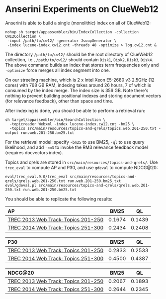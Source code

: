 # Anserini Experiments on ClueWeb12

Anserini is able to build a single (monolithic) index on all of ClueWeb12:

```
nohup sh target/appassembler/bin/IndexCollection -collection CW12Collection \
 -input /path/to/cw12/ -generator JsoupGenerator \
 -index lucene-index.cw12.cnt -threads 48 -optimize > log.cw12.cnt &

```

The directory `/path/to/cw12/` should be the root directory of ClueWeb12 collection, i.e., `/path/to/cw12/` should contain 
`Disk1`, `Disk2`, `Disk3`, `Disk4`. The above command builds an index that stores term frequencies only and `-optimize` 
force merges all index segment into one.

On our streeling machine, which is 2 x Intel Xeon E5-2680 v3 2.5GHz (12 cores) with 768 GB RAM, indexing takes around 26 
hours, 7 of which is consumed by the index merge. The index size is 356 GB. Note there's nothing to prevent building 
positional indexes and storing document vectors (for relevance feedback), other than space and time.

After indexing is done, you should be able to perform a retrieval run:

```
sh target/appassembler/bin/SearchCollection \
  -topicreader Webxml -index lucene-index.cw12.cnt -bm25 \
  -topics src/main/resources/topics-and-qrels/topics.web.201-250.txt -output run.web.201-250.bm25.txt
```

For the retrieval model: specify `-bm25` to use BM25, `-ql` to use query likelihood, and add `-rm3` to invoke the RM3 
relevance feedback model (requires docvectors index).

Topics and qrels are stored in `src/main/resources/topics-and-qrels/`. Use `trec_eval` to compute AP and P30, and use 
`gdeval` to compute NDCG@20:

```
eval/trec_eval.9.0/trec_eval src/main/resources/topics-and-qrels/qrels.web.201-250.txt run.web.201-250.bm25.txt
eval/gdeval.pl src/main/resources/topics-and-qrels/qrels.web.201-250.txt run.web.201-250.bm25.txt
```

You should be able to replicate the following results:

AP                                                                             | BM25   | QL     |
:------------------------------------------------------------------------------|--------|--------|
[TREC 2013 Web Track: Topics 201-250](http://trec.nist.gov/data/web2013.html)  | 0.1674 | 0.1439 |
[TREC 2014 Web Track: Topics 251-300](http://trec.nist.gov/data/web2014.html)  | 0.2434 | 0.2408 |

P30                                                                            | BM25   | QL     |
:------------------------------------------------------------------------------|--------|--------|
[TREC 2013 Web Track: Topics 201-250](http://trec.nist.gov/data/web2013.html)  | 0.2833 | 0.2533 |
[TREC 2014 Web Track: Topics 251-300](http://trec.nist.gov/data/web2014.html)  | 0.4500 | 0.4387 |

NDCG@20                                                                        | BM25   | QL     |
:------------------------------------------------------------------------------|--------|--------|
[TREC 2013 Web Track: Topics 201-250](http://trec.nist.gov/data/web2013.html)  | 0.2067 | 0.1893 |
[TREC 2014 Web Track: Topics 251-300](http://trec.nist.gov/data/web2014.html)  | 0.2644 | 0.2345 |
